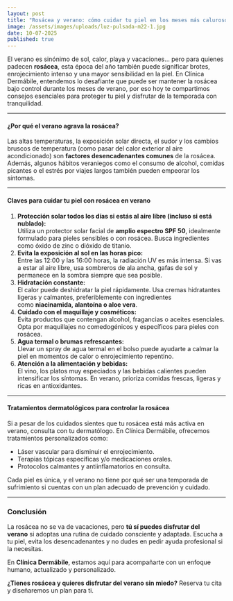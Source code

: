 ```yaml
---
layout: post
title: "Rosácea y verano: cómo cuidar tu piel en los meses más calurosos"
image: /assets/images/uploads/luz-pulsada-m22-1.jpg
date: 10-07-2025
published: true
---
```

El verano es sinónimo de sol, calor, playa y vacaciones… pero para quienes padecen **rosácea**, esta época del año también puede significar brotes, enrojecimiento intenso y una mayor sensibilidad en la piel. En Clínica Dermábile, entendemos lo desafiante que puede ser mantener la rosácea bajo control durante los meses de verano, por eso hoy te compartimos consejos esenciales para proteger tu piel y disfrutar de la temporada con tranquilidad.

- - -

#### ¿Por qué el verano agrava la rosácea?

Las altas temperaturas, la exposición solar directa, el sudor y los cambios bruscos de temperatura (como pasar del calor exterior al aire acondicionado) son **factores desencadenantes comunes** de la rosácea. Además, algunos hábitos veraniegos como el consumo de alcohol, comidas picantes o el estrés por viajes largos también pueden empeorar los síntomas.

- - -

#### Claves para cuidar tu piel con rosácea en verano

1. **Protección solar todos los días si estás al aire libre (incluso si está nublado):**\
   Utiliza un protector solar facial de **amplio espectro SPF 50**, idealmente formulado para pieles sensibles o con rosácea. Busca ingredientes como óxido de zinc o dióxido de titanio.
2. **Evita la exposición al sol en las horas pico:**\
   Entre las 12:00 y las 16:00 horas, la radiación UV es más intensa. Si vas a estar al aire libre, usa sombreros de ala ancha, gafas de sol y permanece en la sombra siempre que sea posible.
3. **Hidratación constante:**\
   El calor puede deshidratar la piel rápidamente. Usa cremas hidratantes ligeras y calmantes, preferiblemente con ingredientes como **niacinamida, alantoína o aloe vera**.
4. **Cuidado con el maquillaje y cosméticos:**\
   Evita productos que contengan alcohol, fragancias o aceites esenciales. Opta por maquillajes no comedogénicos y específicos para pieles con rosácea.
5. **Agua termal o brumas refrescantes:**\
   Llevar un spray de agua termal en el bolso puede ayudarte a calmar la piel en momentos de calor o enrojecimiento repentino.
6. **Atención a la alimentación y bebidas:**\
   El vino, los platos muy especiados y las bebidas calientes pueden intensificar los síntomas. En verano, prioriza comidas frescas, ligeras y ricas en antioxidantes.

- - -

#### Tratamientos dermatológicos para controlar la rosácea

Si a pesar de los cuidados sientes que tu rosácea está más activa en verano, consulta con tu dermatólogo. En Clínica Dermábile, ofrecemos tratamientos personalizados como:

* Láser vascular para disminuir el enrojecimiento.
* Terapias tópicas específicas y/o medicaciones orales.
* Protocolos calmantes y antiinflamatorios en consulta.

Cada piel es única, y el verano no tiene por qué ser una temporada de sufrimiento si cuentas con un plan adecuado de prevención y cuidado.

- - -

### Conclusión

La rosácea no se va de vacaciones, pero **tú sí puedes disfrutar del verano** si adoptas una rutina de cuidado consciente y adaptada. Escucha a tu piel, evita los desencadenantes y no dudes en pedir ayuda profesional si la necesitas.

En **Clínica Dermábile**, estamos aquí para acompañarte con un enfoque humano, actualizado y personalizado.

**¿Tienes rosácea y quieres disfrutar del verano sin miedo?** Reserva tu cita y diseñaremos un plan para ti.